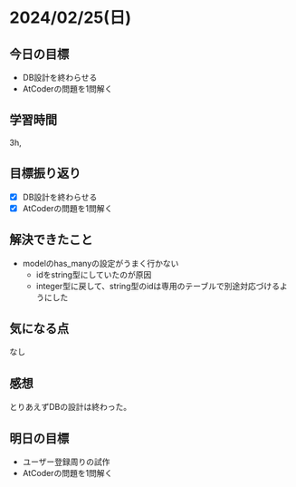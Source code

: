 # 2024/02/25(日)

## 今日の目標
* DB設計を終わらせる
* AtCoderの問題を1問解く

## 学習時間
3h, 

## 目標振り返り
* [x] DB設計を終わらせる
* [x] AtCoderの問題を1問解く

## 解決できたこと
* modelのhas_manyの設定がうまく行かない
  * idをstring型にしていたのが原因
  * integer型に戻して、string型のidは専用のテーブルで別途対応づけるようにした

## 気になる点
なし

## 感想
とりあえずDBの設計は終わった。

## 明日の目標
* ユーザー登録周りの試作
* AtCoderの問題を1問解く